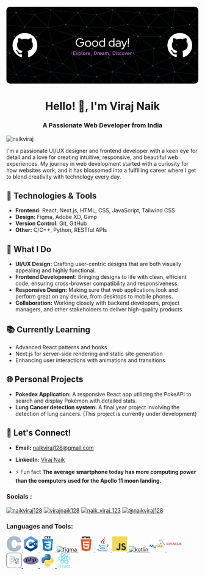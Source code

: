 ![logo](https://github.com/naikviraj/naikviraj/blob/main/github-header-image.png)
<h1 align="center">Hello! 👋, I'm Viraj Naik</h1>
<h3 align="center">A Passionate Web Developer from India</h3>


<p align="left"> <img src="https://komarev.com/ghpvc/?username=naikviraj&label=Profile%20views&color=0e75b6&style=flat&base=6248" alt="naikviraj" /> </p>


I'm a passionate UI/UX designer and frontend developer with a keen eye for detail and a love for creating intuitive, responsive, and beautiful web experiences. My journey in web development started with a curiosity for how websites work, and it has blossomed into a fulfilling career where I get to blend creativity with technology every day.


## 🔧 Technologies & Tools
- **Frontend:** React, Next.js, HTML, CSS, JavaScript, Tailwind CSS
- **Design:** Figma, Adobe XD, Gimp
- **Version Control:** Git, GitHub
- **Other:** C/C++, Python, RESTful APIs

## 🌟 What I Do
- **UI/UX Design:** Crafting user-centric designs that are both visually appealing and highly functional.
- **Frontend Development:** Bringing designs to life with clean, efficient code, ensuring cross-browser compatibility and responsiveness.
- **Responsive Design:** Making sure that web applications look and perform great on any device, from desktops to mobile phones.
- **Collaboration:** Working closely with backend developers, project managers, and other stakeholders to deliver high-quality products.

## 📚 Currently Learning
- Advanced React patterns and hooks
- Next.js for server-side rendering and static site generation
- Enhancing user interactions with animations and transitions

## 🌐 Personal Projects
- **Pokedex Application:** A responsive React app utilizing the PokeAPI to search and display Pokémon with detailed stats.
- **Lung Cancer detection system:** A final year project involving the detection of lung cancers. (This project is currently under development)


## 💬 Let's Connect!
- **Email:** [naikviraj128@gmail.com](mailto:naikviraj128@gmail.com)
- **LinkedIn:** [Viraj Naik](https://www.linkedin.com/in/virajnaik128/)


- ⚡ Fun fact **The average smartphone today has more computing power than the computers used for the Apollo 11 moon landing.**

<h3 align="left">Socials :</h3>
<p align="left">
<a href="https://twitter.com/naikviraj128" target="blank"><img align="center" src="https://raw.githubusercontent.com/rahuldkjain/github-profile-readme-generator/master/src/images/icons/Social/twitter.svg" alt="naikviraj128" height="30" width="40" /></a>
<a href="https://linkedin.com/in/virajnaik128" target="blank"><img align="center" src="https://raw.githubusercontent.com/rahuldkjain/github-profile-readme-generator/master/src/images/icons/Social/linked-in-alt.svg" alt="virajnaik128" height="30" width="40" /></a>
<a href="https://instagram.com/naik_viraj_123" target="blank"><img align="center" src="https://raw.githubusercontent.com/rahuldkjain/github-profile-readme-generator/master/src/images/icons/Social/instagram.svg" alt="naik_viraj_123" height="30" width="40" /></a>
<a href="https://medium.com/@naikviraj128" target="blank"><img align="center" src="https://raw.githubusercontent.com/rahuldkjain/github-profile-readme-generator/master/src/images/icons/Social/medium.svg" alt="@naikviraj128" height="30" width="40" /></a>
</p>

<h3 align="left">Languages and Tools:</h3>
<p align="left"> <a href="https://www.cprogramming.com/" target="_blank" rel="noreferrer"> <img src="https://raw.githubusercontent.com/devicons/devicon/master/icons/c/c-original.svg" alt="c" width="40" height="40"/> </a> <a href="https://www.w3schools.com/cpp/" target="_blank" rel="noreferrer"> <img src="https://raw.githubusercontent.com/devicons/devicon/master/icons/cplusplus/cplusplus-original.svg" alt="cplusplus" width="40" height="40"/> </a> <a href="https://www.w3schools.com/css/" target="_blank" rel="noreferrer"> <img src="https://raw.githubusercontent.com/devicons/devicon/master/icons/css3/css3-original-wordmark.svg" alt="css3" width="40" height="40"/> </a> <a href="https://www.figma.com/" target="_blank" rel="noreferrer"> <img src="https://www.vectorlogo.zone/logos/figma/figma-icon.svg" alt="figma" width="40" height="40"/> </a> <a href="https://www.w3.org/html/" target="_blank" rel="noreferrer"> <img src="https://raw.githubusercontent.com/devicons/devicon/master/icons/html5/html5-original-wordmark.svg" alt="html5" width="40" height="40"/> </a> <a href="https://www.java.com" target="_blank" rel="noreferrer"> <img src="https://raw.githubusercontent.com/devicons/devicon/master/icons/java/java-original.svg" alt="java" width="40" height="40"/> </a> <a href="https://developer.mozilla.org/en-US/docs/Web/JavaScript" target="_blank" rel="noreferrer"> <img src="https://raw.githubusercontent.com/devicons/devicon/master/icons/javascript/javascript-original.svg" alt="javascript" width="40" height="40"/> </a> <a href="https://kotlinlang.org" target="_blank" rel="noreferrer"> <img src="https://www.vectorlogo.zone/logos/kotlinlang/kotlinlang-icon.svg" alt="kotlin" width="40" height="40"/> </a> <a href="https://www.mysql.com/" target="_blank" rel="noreferrer"> <img src="https://raw.githubusercontent.com/devicons/devicon/master/icons/mysql/mysql-original-wordmark.svg" alt="mysql" width="40" height="40"/> </a> <a href="https://www.oracle.com/" target="_blank" rel="noreferrer"> <img src="https://raw.githubusercontent.com/devicons/devicon/master/icons/oracle/oracle-original.svg" alt="oracle" width="40" height="40"/> </a> <a href="https://www.photoshop.com/en" target="_blank" rel="noreferrer"> <img src="https://raw.githubusercontent.com/devicons/devicon/master/icons/photoshop/photoshop-line.svg" alt="photoshop" width="40" height="40"/> </a> <a href="https://www.php.net" target="_blank" rel="noreferrer"> <img src="https://raw.githubusercontent.com/devicons/devicon/master/icons/php/php-original.svg" alt="php" width="40" height="40"/> </a> <a href="https://www.python.org" target="_blank" rel="noreferrer"> <img src="https://raw.githubusercontent.com/devicons/devicon/master/icons/python/python-original.svg" alt="python" width="40" height="40"/> </a> <a href="https://reactjs.org/" target="_blank" rel="noreferrer"> <img src="https://raw.githubusercontent.com/devicons/devicon/master/icons/react/react-original-wordmark.svg" alt="react" width="40" height="40"/> </a> </p>

